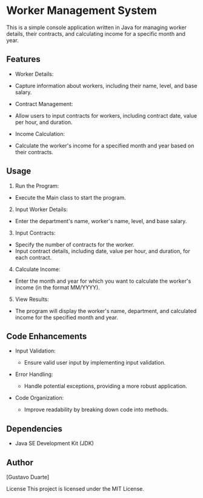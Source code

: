 # Worker Management System
This is a simple console application written in Java for managing worker details, their contracts, and calculating income for a specific month and year.

## Features
- Worker Details:
* Capture information about workers, including their name, level, and base salary.

- Contract Management:
* Allow users to input contracts for workers, including contract date, value per hour, and duration.

- Income Calculation:
* Calculate the worker's income for a specified month and year based on their contracts.

## Usage
1. Run the Program:
  * Execute the Main class to start the program.

2. Input Worker Details:
  * Enter the department's name, worker's name, level, and base salary.

3. Input Contracts:
  * Specify the number of contracts for the worker.
  * Input contract details, including date, value per hour, and duration, for each contract.

4. Calculate Income:
  * Enter the month and year for which you want to calculate the worker's income (in the format MM/YYYY).

5. View Results:
  * The program will display the worker's name, department, and calculated income for the specified month and year.

## Code Enhancements

- Input Validation:
  * Ensure valid user input by implementing input validation.

- Error Handling:
  * Handle potential exceptions, providing a more robust application.

- Code Organization:
  * Improve readability by breaking down code into methods.

## Dependencies
- Java SE Development Kit (JDK)
## Author
[Gustavo Duarte]

License
This project is licensed under the MIT License.
